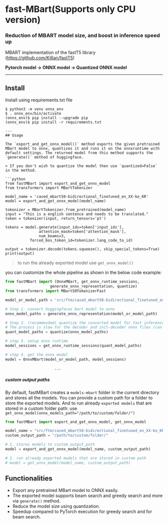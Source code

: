 # fast-MBart(Supports only CPU version)

### Reduction of MBART model size, and boost in inference speed up
  MBART implementation of the fastT5 library (https://github.com/Ki6an/fastT5)
  
  **Pytorch model -> ONNX model -> Quantized ONNX model**
  
---
## Install

Install using requirements.txt file
```shell
$ python3 -m venv onnx_env
$ . onnx_env/bin/activate
(onnx_env)$ pip install --upgrade pip
(onnx_env)$ pip install -r requirements.txt

---
## Usage

The `export_and_get_onnx_model()` method exports the given pretrained MBart model to onnx, quantizes it and runs it on the onnxruntime with default settings. The returned model from this method supports the `generate()` method of huggingface.

> If you don't wish to quantize the model then use `quantized=False` in the method.

```python
from fastMBart import export_and_get_onnx_model
from transformers import MBartTokenizer

model_name = 'cased_mbart50-bidirectional_finetuned_en_XX-ko_KR'
model = export_and_get_onnx_model(model_name)

tokenizer = MBartTokenizer.from_pretrained(model_name)
input = "This is a english sentence and needs to be translated."
token = tokenizer(input, return_tensors='pt')

tokens = model.generate(input_ids=token['input_ids'],
               attention_mask=token['attention_mask'],
               num_beams=3,
	       forced_bos_token_id=tokenizer.lang_code_to_id)

output = tokenizer.decode(tokens.squeeze(), skip_special_tokens=True)
print(output)
```

> to run the already exported model use `get_onnx_model()`

you can customize the whole pipeline as shown in the below code example:

```python
from fastMBart import (OnnxMBart, get_onnx_runtime_sessions,
                    generate_onnx_representation, quantize)
from transformers import MBart50TokenizerFast

model_or_model_path = 'src/ftm/cased_mbart50-bidirectional_finetuned_en_XX-ko_KR'

# Step 1. convert huggingfaces bart model to onnx
onnx_model_paths = generate_onnx_representation(model_or_model_path)

# Step 2. (recommended) quantize the converted model for fast inference and to reduce model size.
# The process is slow for the decoder and init-decoder onnx files (can take up to 15 mins)
quant_model_paths = quantize(onnx_model_paths)

# step 3. setup onnx runtime
model_sessions = get_onnx_runtime_sessions(quant_model_paths)

# step 4. get the onnx model
model = OnnxMBart(model_or_model_path, model_sessions)

                      ...
```
##### custom output paths 
By default, fastMBart creates a `models-mbart` folder in the current directory and stores all the models. You can provide a custom path for a folder to store the exported models. And to run already `exported models` that are stored in a custom folder path: use `get_onnx_model(onnx_models_path="/path/to/custom/folder/")`

```python
from fastMBart import export_and_get_onnx_model, get_onnx_model

model_name = "src/ftm/cased_mbart50-bidirectional_finetuned_en_XX-ko_KR"
custom_output_path = "/path/to/custom/folder/"

# 1. stores models to custom_output_path
model = export_and_get_onnx_model(model_name, custom_output_path)

# 2. run already exported models that are stored in custom path
# model = get_onnx_model(model_name, custom_output_path)
```
## Functionalities

- Export any pretrained MBart model to ONNX easily.
- The exported model supports beam search and greedy search and more via `generate()` method.
- Reduce the model size using quantization.
- Speedup compared to PyTorch execution for greedy search and for beam search.

